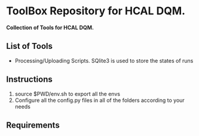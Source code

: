# ToolBox Repository for HCAL DQM.

**Collection of Tools for HCAL DQM.**

## List of Tools
- Processing/Uploading Scripts. SQlite3 is used to store the states of runs

## Instructions
1. source $PWD/env.sh to export all the envs
2. Configure all the config.py files in all of the folders according to your needs

##	Requirements
